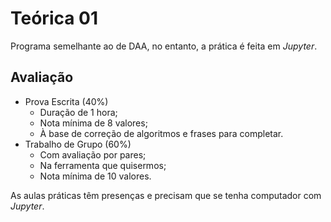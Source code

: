 # Teórica 01

Programa semelhante ao de DAA, no entanto, a prática é feita em *Jupyter*.

## Avaliação

- Prova Escrita (40%)
  - Duração de 1 hora;
  - Nota mínima de 8 valores;
  - À base de correção de algoritmos e frases para completar.
- Trabalho de Grupo (60%)
  - Com avaliação por pares;
  - Na ferramenta que quisermos;
  - Nota mínima de 10 valores.

As aulas práticas têm presenças e precisam que se tenha computador com *Jupyter*.